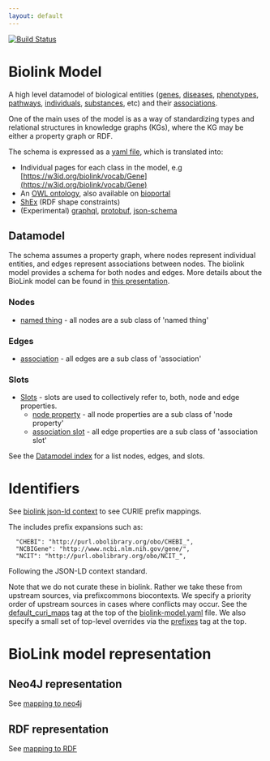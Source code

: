 ```yaml
---
layout: default
---
```


[![Build Status](https://travis-ci.org/biolink/biolink-model.svg?branch=master)](https://travis-ci.org/biolink/biolink-model)

# Biolink Model

A high level datamodel of biological entities ([genes](docs/Gene), [diseases](docs/Disease),
[phenotypes](docs/Phenotype), [pathways](docs/Pathway), [individuals](docs/IndividualOrganism), [substances](docs/ChemicalSubstance), etc) and their
[associations](docs/Association).

One of the main uses of the model is as a way of standardizing types
and relational structures in knowledge graphs (KGs), where the KG may
be either a property graph or RDF.

The schema is expressed as a [yaml file](https://github.com/biolink/biolink-model/blob/master/biolink-model.yaml), which is translated into:

 * Individual pages for each class in the model, e.g [https://w3id.org/biolink/vocab/Gene](https://w3id.org/biolink/vocab/Gene)
 * An [OWL ontology](biolink-model.owl), also available on [bioportal](https://bioportal.bioontology.org/ontologies/BLM)
 * [ShEx](biolink-model.shex) (RDF shape constraints)
 * (Experimental) [graphql](biolink-model.graphql), [protobuf](biolink-model.proto), [json-schema](json-schema/biolink-model.json)

## Datamodel

The schema assumes a property graph, where nodes represent individual entities, and edges represent associations between nodes. The biolink model provides a schema for both nodes and edges. More details about the BioLink model can be found in [this presentation](https://docs.google.com/presentation/d/1_jI2PC4tZAM3V_ukJLmEf0wUzqmNx_z-hyihDzee7sY/edit#slide=id.p).

### Nodes

 * [named thing](docs/NamedThing.html) - all nodes are a sub class of 'named thing'

### Edges

 * [association](docs/Association.html) - all edges are a sub class of 'association'

### Slots

 * [Slots](docs#slots) - slots are used to collectively refer to, both, node and edge properties.
    * [node property](docs/node_property.html) - all node properties are a sub class of 'node property'
    * [association slot](docs/association_slot.html) - all edge properties are a sub class of 'association slot'


See the [Datamodel index](docs/) for a list nodes, edges, and slots.


# Identifiers

See [biolink json-ld context](context.jsonld) to see CURIE prefix mappings.

The includes prefix expansions such as:

      "CHEBI": "http://purl.obolibrary.org/obo/CHEBI_",
      "NCBIGene": "http://www.ncbi.nlm.nih.gov/gene/",
      "NCIT": "http://purl.obolibrary.org/obo/NCIT_",

Following the JSON-LD context standard.

Note that we do not curate these in biolink. Rather we take these from upstream sources, via prefixcommons biocontexts. We specify a priority order of upstream sources in cases where conflicts may occur. See the [default_curi_maps](https://biolink.github.io/biolinkml/docs/default_curi_maps) tag at the top of the [biolink-model.yaml](biolink-model.yaml) file. We also specify a small set of top-level overrides via the [prefixes](https://biolink.github.io/biolinkml/docs/prefixes) tag at the top.


# BioLink model representation

## Neo4J representation

See [mapping to neo4j](about/mapping-neo4j.html)

## RDF representation

See [mapping to RDF](about/mapping-rdf.html)

